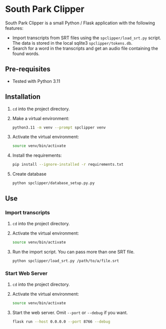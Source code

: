 # South Park Clipper

South Park Clipper is a small Python / Flask application with the following features:

* Import transcripts from SRT files using the `spclipper/load_srt.py` script. The data is stored in the local sqlite3 `spclipper/tokens.db`.
* Search for a word in the transcripts and get an audio file containing the found words.

## Pre-requisites

* Tested with Python 3.11

## Installation

1. `cd` into the project directory.
1. Make a virtual environment:

    ```bash
    python3.11 -m venv --prompt spclipper venv
    ```

1. Activate the virtual environment:

    ```bash
    source venv/bin/activate
    ```

1. Install the requirements:

    ```bash
    pip install --ignore-installed -r requirements.txt
    ```

1. Create database

    ```bash
    python spclipper/database_setup.py.py
    ```

## Use

### Import transcripts

1. `cd` into the project directory.
1. Activate the virtual environment:

    ```bash
    source venv/bin/activate
    ```

1. Run the import script. You can pass more than one SRT file.

    ```bash
    python spclipper/load_srt.py /path/to/a/file.srt
    ```

### Start Web Server

1. `cd` into the project directory.
1. Activate the virtual environment:

    ```bash
    source venv/bin/activate
    ```

1. Start the web server. Omit `--port` or `--debug` if you want.

    ```bash
    flask run --host 0.0.0.0 --port 8766 --debug
    ```
